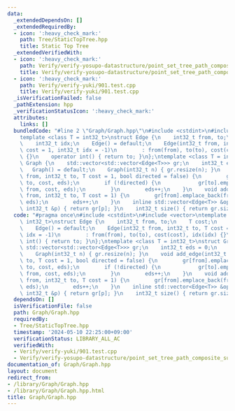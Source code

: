 ```yaml
---
data:
  _extendedDependsOn: []
  _extendedRequiredBy:
  - icon: ':heavy_check_mark:'
    path: Tree/StaticTopTree.hpp
    title: Static Top Tree
  _extendedVerifiedWith:
  - icon: ':heavy_check_mark:'
    path: Verify/verify-yosupo-datastructure/point_set_tree_path_composite_sum_fixed_root.test.cpp
    title: Verify/verify-yosupo-datastructure/point_set_tree_path_composite_sum_fixed_root.test.cpp
  - icon: ':heavy_check_mark:'
    path: Verify/verify-yuki/901.test.cpp
    title: Verify/verify-yuki/901.test.cpp
  _isVerificationFailed: false
  _pathExtension: hpp
  _verificationStatusIcon: ':heavy_check_mark:'
  attributes:
    links: []
  bundledCode: "#line 2 \"Graph/Graph.hpp\"\n#include <cstdint>\n#include <vector>\n\
    template <class T = int32_t>\nstruct Edge {\n    int32_t from, to;\n    T cost;\n\
    \    int32_t idx;\n    Edge() = default;\n    Edge(int32_t from, int32_t to, T\
    \ cost = 1, int32_t idx = -1)\n        : from(from), to(to), cost(cost), idx(idx)\
    \ {}\n    operator int() { return to; }\n};\ntemplate <class T = int32_t>\nstruct\
    \ Graph {\n    std::vector<std::vector<Edge<T>>> gr;\n    int32_t eds = 0;\n \
    \   Graph() = default;\n    Graph(int32_t n) { gr.resize(n); }\n    void add_edge(int32_t\
    \ from, int32_t to, T cost = 1, bool directed = false) {\n        gr[from].emplace_back(from,\
    \ to, cost, eds);\n        if (!directed) {\n            gr[to].emplace_back(to,\
    \ from, cost, eds);\n        }\n        eds++;\n    }\n    void add_directed_edge(int32_t\
    \ from, int32_t to, T cost = 1) {\n        gr[from].emplace_back(from, to, cost,\
    \ eds);\n        eds++;\n    }\n    inline std::vector<Edge<T>> &operator[](const\
    \ int32_t &p) { return gr[p]; }\n    int32_t size() { return gr.size(); }\n};\n"
  code: "#pragma once\n#include <cstdint>\n#include <vector>\ntemplate <class T =\
    \ int32_t>\nstruct Edge {\n    int32_t from, to;\n    T cost;\n    int32_t idx;\n\
    \    Edge() = default;\n    Edge(int32_t from, int32_t to, T cost = 1, int32_t\
    \ idx = -1)\n        : from(from), to(to), cost(cost), idx(idx) {}\n    operator\
    \ int() { return to; }\n};\ntemplate <class T = int32_t>\nstruct Graph {\n   \
    \ std::vector<std::vector<Edge<T>>> gr;\n    int32_t eds = 0;\n    Graph() = default;\n\
    \    Graph(int32_t n) { gr.resize(n); }\n    void add_edge(int32_t from, int32_t\
    \ to, T cost = 1, bool directed = false) {\n        gr[from].emplace_back(from,\
    \ to, cost, eds);\n        if (!directed) {\n            gr[to].emplace_back(to,\
    \ from, cost, eds);\n        }\n        eds++;\n    }\n    void add_directed_edge(int32_t\
    \ from, int32_t to, T cost = 1) {\n        gr[from].emplace_back(from, to, cost,\
    \ eds);\n        eds++;\n    }\n    inline std::vector<Edge<T>> &operator[](const\
    \ int32_t &p) { return gr[p]; }\n    int32_t size() { return gr.size(); }\n};"
  dependsOn: []
  isVerificationFile: false
  path: Graph/Graph.hpp
  requiredBy:
  - Tree/StaticTopTree.hpp
  timestamp: '2024-05-10 22:25:00+09:00'
  verificationStatus: LIBRARY_ALL_AC
  verifiedWith:
  - Verify/verify-yuki/901.test.cpp
  - Verify/verify-yosupo-datastructure/point_set_tree_path_composite_sum_fixed_root.test.cpp
documentation_of: Graph/Graph.hpp
layout: document
redirect_from:
- /library/Graph/Graph.hpp
- /library/Graph/Graph.hpp.html
title: Graph/Graph.hpp
---
```

